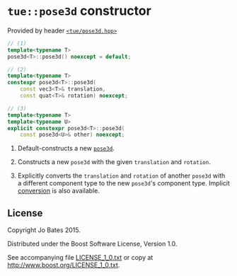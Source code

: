 `tue::pose3d` constructor
=========================
Provided by header [`<tue/pose3d.hpp>`](../../headers/pose2d.md)

```c++
// (1)
template<typename T>
pose3d<T>::pose3d() noexcept = default;

// (2)
template<typename T>
constexpr pose3d<T>::pose3d(
    const vec3<T>& translation,
    const quat<T>& rotation) noexcept;

// (3)
template<typename T>
template<typename U>
explicit constexpr pose3d<T>::pose3d(
    const pose3d<U>& other) noexcept;
```

1. Default-constructs a new [`pose3d`](../../headers/pose3d.md).

2. Constructs a new `pose3d` with the given `translation` and `rotation`.

3. Explicitly converts the `translation` and `rotation` of another `pose3d` with
   a different component type to the new `pose3d`'s component type. Implicit
   [conversion](conversion.md) is also available.

License
-------
Copyright Jo Bates 2015.

Distributed under the Boost Software License, Version 1.0.

See accompanying file [LICENSE_1_0.txt](../../../LICENSE_1_0.txt) or copy at
http://www.boost.org/LICENSE_1_0.txt.
